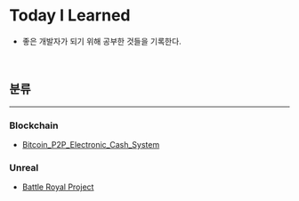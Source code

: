# Today I Learned

- 좋은 개발자가 되기 위해 공부한 것들을 기록한다.

</br>

## 분류

---

### Blockchain

- [Bitcoin_P2P_Electronic_Cash_System](https://github.com/algoribi/TIL/tree/main/Blockchain/Bitcoin_P2P_Electronic_Cash_System.md)

### Unreal

- [Battle Royal Project](https://github.com/algoribi/TIL/tree/main/UnrealEngine/BattleRoyal_project)
